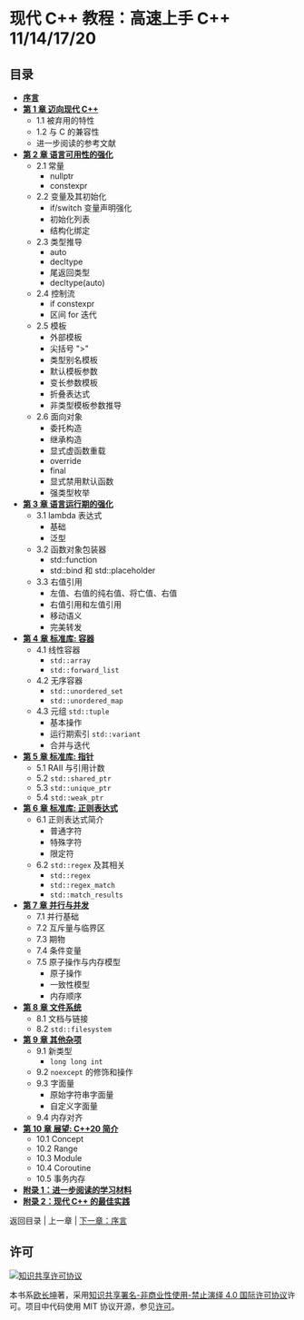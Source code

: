 # 现代 C++ 教程：高速上手 C++ 11/14/17/20

## 目录

- [**序言**](./00-preface.md)
- [**第 1 章 迈向现代 C++**](./01-intro.md)
    + 1.1 被弃用的特性
    + 1.2 与 C 的兼容性
    + 进一步阅读的参考文献
- [**第 2 章 语言可用性的强化**](./02-usability.md)
    + 2.1 常量
      - nullptr
      - constexpr
    + 2.2 变量及其初始化
      - if/switch 变量声明强化
      - 初始化列表
      - 结构化绑定
    + 2.3 类型推导
      - auto
      - decltype
      - 尾返回类型
      - decltype(auto)
    + 2.4 控制流
      - if constexpr
      - 区间 for 迭代
    + 2.5 模板
      - 外部模板
      - 尖括号 ">"
      - 类型别名模板
      - 默认模板参数
      - 变长参数模板
      - 折叠表达式
      - 非类型模板参数推导
    + 2.6 面向对象
      - 委托构造
      - 继承构造
      - 显式虚函数重载
      - override
      - final
      - 显式禁用默认函数
      - 强类型枚举
- [**第 3 章 语言运行期的强化**](./03-runtime.md)
    + 3.1 lambda 表达式
        + 基础
        + 泛型
    + 3.2 函数对象包装器
        + std::function
        + std::bind 和 std::placeholder
    + 3.3 右值引用
        + 左值、右值的纯右值、将亡值、右值
        + 右值引用和左值引用
        + 移动语义
        + 完美转发
- [**第 4 章 标准库: 容器**](./04-containers.md)
    + 4.1 线性容器
        + `std::array`
        + `std::forward_list`
    + 4.2 无序容器
        + `std::unordered_set`
        + `std::unordered_map`
    + 4.3 元组 `std::tuple`
        + 基本操作
        + 运行期索引 `std::variant`
        + 合并与迭代
- [**第 5 章 标准库: 指针**](./05-pointers.md)
    + 5.1 RAII 与引用计数
    + 5.2 `std::shared_ptr`
    + 5.3 `std::unique_ptr`
    + 5.4 `std::weak_ptr`
- [**第 6 章 标准库: 正则表达式**](./06-regex.md)
    + 6.1 正则表达式简介
        + 普通字符
        + 特殊字符
        + 限定符
    + 6.2 `std::regex` 及其相关
        + `std::regex`
        + `std::regex_match`
        + `std::match_results`
- [**第 7 章 并行与并发**](./07-thread.md)
    + 7.1 并行基础
    + 7.2 互斥量与临界区
    + 7.3 期物
    + 7.4 条件变量
    + 7.5 原子操作与内存模型
        + 原子操作
        + 一致性模型
        + 内存顺序
- [**第 8 章 文件系统**](./08-filesystem.md)
    + 8.1 文档与链接
    + 8.2 `std::filesystem`
- [**第 9 章 其他杂项**](./09-others.md)
    + 9.1 新类型
        + `long long int`
    + 9.2 `noexcept` 的修饰和操作
    + 9.3 字面量
        + 原始字符串字面量
        + 自定义字面量
    + 9.4 内存对齐
- [**第 10 章 展望: C++20 简介**](./10-cpp20.md)
    + 10.1 Concept
    + 10.2 Range
    + 10.3 Module
    + 10.4 Coroutine
    + 10.5 事务内存
- [**附录 1：进一步阅读的学习材料**](./appendix1.md)
- [**附录 2：现代 C++ 的最佳实践**](./appendix2.md)

返回目录 | 上一章 | [下一章：序言](./00-preface.md)

## 许可

<a rel="license" href="https://creativecommons.org/licenses/by-nc-nd/4.0/"><img alt="知识共享许可协议" style="border-width:0" src="https://i.creativecommons.org/l/by-nc-nd/4.0/80x15.png" /></a>

本书系[欧长坤](https://github.com/changkun)著，采用[知识共享署名-非商业性使用-禁止演绎 4.0 国际许可协议](https://creativecommons.org/licenses/by-nc-nd/4.0/)许可。项目中代码使用 MIT 协议开源，参见[许可](../../LICENSE)。
